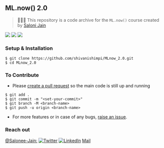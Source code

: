 
## ML.now() 2.0

> 👩🏻‍💻  This repository is a code archive for the `ML.now()` course created by [Saloni Jain](https://github.com/Salonee-Jain)


![](https://img.shields.io/badge/TensorFlow-v2.4.0-informational?style=flat&logo=data:image/svg%2bxml;base64,<BASE64_DATA>)
![](https://img.shields.io/badge/Python-v3.9-informational?style=flat&logo=<LOGO_NAME>&logoColor=white&color=2bbc8a)
![](https://img.shields.io/badge/Shell-Zsh-informational?style=flat&logo=<LOGO_NAME>&logoColor=white&color=5a4fcf)




### Setup & Installation

```
$ git clone https://github.com/shivanishimpi/MLnow_2.0.git
$ cd MLnow_2.0
```

### To Contribute

- Please [create a pull request](https://github.com/Salonee-Jain/MLnow_2.0/pulls) so the main code is still up and running

```
$ git add .
$ git commit -m "<set-your-commit>"
$ git branch -M <branch-name>
$ git push -u origin <branch-name>
```

- For more features or in case of any bugs, [raise an issue](https://github.com/Salonee-Jain/MLnow_2.0/issues).

### Reach out

[@Salonee-Jain:](https://github.com/Salonee-Jain)
[![Twitter][1.2]][1]
[![LinkedIn][2.2]][2]
[Mail][3]

[1.2]: https://user-images.githubusercontent.com/26264600/88994487-151cad00-d31b-11ea-8795-da01dd1f29d7.png
[2.2]: https://user-images.githubusercontent.com/26264600/88994287-99226500-d31a-11ea-9a80-a91afd654777.png

[1]: https://twitter.com/SaloniJain__
[2]: https://www.linkedin.com/in/saloni--jain/
[3]: mailto:salonijain1248@gmail.com
